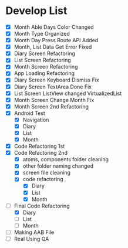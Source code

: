 # Develop List

- [x] Month Able Days Color Changed
- [x] Month Type Organized
- [x] Month Day Press Route API Added
- [x] Month, List Data Get Error Fixed
- [x] Diary Screen Refactoring
- [x] List Screen Refactoring
- [x] Month Screen Refactoring
- [x] App Loading Refactoring
- [x] Diary Screen Keyboard Dismiss Fix
- [x] Diary Screen TextArea Done Fix
- [x] List Screen ListView changed VirtualizedList
- [x] Month Screen Change Month Fix
- [x] Month Screen 2nd Refactoring
- [x] Android Test
  - [x] Navigation
  - [x] Diary
  - [x] List
  - [x] Month
- [x] Code Refactoring 1st
- [x] Code Refactoring 2nd
  - [x] atoms, components folder cleaning
  - [x] other folder naming changed
  - [x] screen file cleaning
  - [x] code refactoring
    - [x] Diary
    - [x] List
    - [x] Month
- [ ] Final Code Refactoring
  - [x] Diary
  - [ ] List
  - [ ] Month
- [ ] Making AAB File
- [ ] Real Using QA
